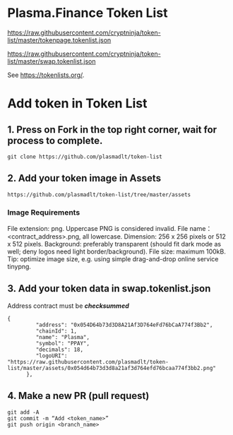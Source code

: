 # Plasma.Finance Token List

 https://raw.githubusercontent.com/cryptninja/token-list/master/tokenpage.tokenlist.json


https://raw.githubusercontent.com/cryptninja/token-list/master/swap.tokenlist.json

See https://tokenlists.org/.

# Add token in Token List 
## 1. Press on Fork in the top right corner, wait for process to complete.

```
git clone https://github.com/plasmadlt/token-list
```
## 2. Add your token image in Assets

```
https://github.com/plasmadlt/token-list/tree/master/assets 
```

### Image Requirements
File extension: png. Uppercase PNG is considered invalid.
File name：<contract_address>.png, all lowercase.
Dimension: 256 x 256 pixels or 512 x 512 pixels.
Background: preferably transparent (should fit dark mode as well; deny logos need light border/background).
File size: maximum 100kB.  Tip: optimize image size, e.g. using simple drag-and-drop online service tinypng.
## 3. Add your token data in swap.tokenlist.json

Address contract must be ***checksummed***

```
{
         "address": "0x054D64b73d3D8A21Af3D764eFd76bCaA774f3Bb2",
         "chainId": 1,
         "name": "Plasma",
         "symbol": "PPAY",
         "decimals": 18,
         "logoURI": "https://raw.githubusercontent.com/plasmadlt/token-list/master/assets/0x054d64b73d3d8a21af3d764efd76bcaa774f3bb2.png"
      },
```

## 4. Make a new PR (pull request)

```
git add -A
git commit -m “Add <token_name>”
git push origin <branch_name>
```
